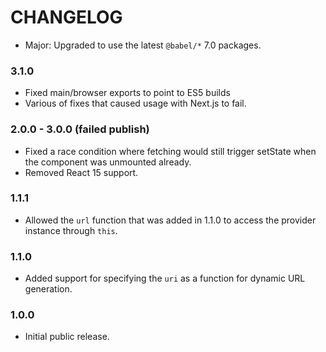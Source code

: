 # CHANGELOG

- Major: Upgraded to use the latest `@babel/*` 7.0 packages.

### 3.1.0

- Fixed main/browser exports to point to ES5 builds
- Various of fixes that caused usage with Next.js to fail.

### 2.0.0 - 3.0.0 (failed publish)

- Fixed a race condition where fetching would still trigger setState when the
  component was unmounted already.
- Removed React 15 support.

### 1.1.1

- Allowed the `url` function that was added in 1.1.0 to access the provider
  instance through `this`.

### 1.1.0

- Added support for specifying the `uri` as a function for dynamic URL
  generation.

### 1.0.0

- Initial public release.
